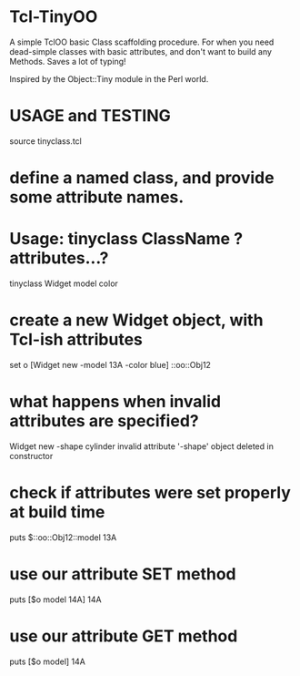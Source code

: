 # Tcl-TinyOO
A simple TclOO basic Class scaffolding procedure. For when you need dead-simple classes with basic attributes, and don't want to build any Methods. Saves a lot of typing!

Inspired by the Object::Tiny module in the Perl world.


# USAGE and TESTING
source tinyclass.tcl

# define a named class, and provide some attribute names.
# Usage: tinyclass ClassName ?attributes...?
tinyclass Widget model color

# create a new Widget object, with Tcl-ish attributes
set o [Widget new -model 13A -color blue]
::oo::Obj12

# what happens when invalid attributes are specified?
Widget new -shape cylinder
invalid attribute '-shape'
object deleted in constructor

# check if attributes were set properly at build time
puts $::oo::Obj12::model
13A

# use our attribute SET method
puts [$o model 14A]
14A

# use our attribute GET method
puts [$o model]
14A

